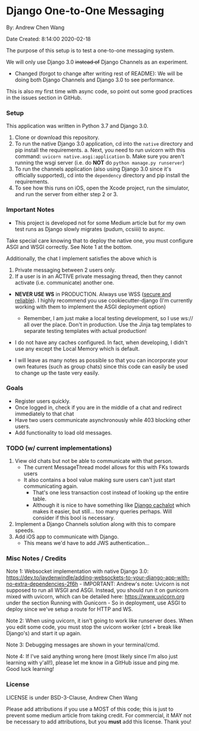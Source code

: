 # Django One-to-One Messaging

By: Andrew Chen Wang

Date Created: 8:14:00 2020-02-18

The purpose of this setup is to test a one-to-one messaging system.

We will only use Django 3.0 ~~instead of~~ Django Channels as an experiment.
- Changed (forgot to change after writing rest of README): We will be doing both Django Channels and Django 3.0 to see performance.

This is also my first time with async code, so point out some good practices in the issues section in GitHub.

### Setup

This application was written in Python 3.7 and Django 3.0.

1. Clone or download this repository.
2. To run the native Django 3.0 application, cd into the `native` directory and pip install the requirements.
    a. Next, you need to run uvicorn with this command: `uvicorn native.asgi:application`
    b. Make sure you aren't running the wsgi server (i.e. do **NOT** do `python manage.py runserver`)
3. To run the channels application (also using Django 3.0 since it's officially supported), cd into the `dependency` directory and pip install the requirements.
4. To see how this runs on iOS, open the Xcode project, run the simulator, and run the server from either step 2 or 3. 

### Important Notes

- This project is developed not for some Medium article but for my own test runs as Django slowly migrates (pudum, ccsiiii) to async.

Take special care knowing that to deploy the native one, you must configure ASGI and WSGI correctly. See Note 1 at the bottom.

Additionally, the chat I implement satisfies the above which is

1. Private messaging between 2 users only.
2. If a user is in an ACTIVE private messaging thread, then they cannot activate (i.e. communicate) another one.

- **NEVER USE WS** in PRODUCTION. Always use WSS ([secure and reliable](https://javascript.info/websocket)). I highly recommend you use cookiecutter-django (I'm currently working with them to implement the ASGI deployment option)
    - Remember, I am just make a local testing development, so I use ws:// all over the place. Don't in production. Use the Jinja tag templates to separate testing templates with actual production!

- I do not have any caches configured. In fact, when developing, I didn't use any except the Local Memory which is default.

- I will leave as many notes as possible so that you can incorporate your own features (such as group chats) since this code can easily be used to change up the taste very easily.

### Goals

- Register users quickly.
- Once logged in, check if you are in the middle of a chat and redirect immediately to that chat
- Have two users communicate asynchronously while 403 blocking other users.
- Add functionality to load old messages.

### TODO (w/ current implementations)

1. View old chats but not be able to communicate with that person.
    - The current MessageThread model allows for this with FKs towards users
    - It also contains a bool value making sure users can't just start communicating again.
        - That's one less transaction cost instead of looking up the entire table.
        - Although it is nice to have something like [Django cachalot](https://github.com/noripyt/django-cachalot) which makes it easier, but still... too many queries perhaps. Will consider if this bool is necessary.
2. Implement a Django Channels solution along with this to compare speeds.
3. Add iOS app to communicate with Django.
    - This means we'd have to add JWS authentication...
    
### Misc Notes / Credits

Note 1: Websocket implementation with native Django 3.0: https://dev.to/jaydenwindle/adding-websockets-to-your-django-app-with-no-extra-dependencies-2f6h
    - IMPORTANT: Andrew's note: Uvicorn is not supposed to run all WSGI and ASGI. Instead, you should run it on gunicorn mixed with uvicorn,
    which can be detailed here: https://www.uvicorn.org under the section Running with Gunicorn
    - So in deployment, use ASGI to deploy since we've setup a route for HTTP and WS.

Note 2: When using uvicorn, it isn't going to work like runserver does. When you edit some code, you must stop the uvicorn worker (ctrl + break like Django's) and start it up again.

Note 3: Debugging messages are shown in your terminal/cmd.

Note 4: If I've said anything wrong here (most likely since I'm also just learning with y'all!), please let me know in a GitHub issue and ping me. Good luck learning!

### License

LICENSE is under BSD-3-Clause, Andrew Chen Wang

Please add attributions if you use a MOST of this code; this is just to prevent some medium article from taking credit. For commercial, it MAY not be necessary to add attributions, but you **must** add this license. Thank you!